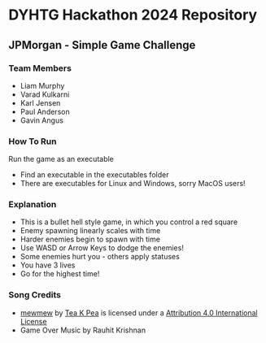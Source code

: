 # DYHTG Hackathon 2024 Repository
## JPMorgan - Simple Game Challenge

### Team Members

- Liam Murphy
- Varad Kulkarni
- Karl Jensen
- Paul Anderson
- Gavin Angus

### How To Run

Run the game as an executable
- Find an executable in the executables folder
- There are executables for Linux and Windows, sorry MacOS users!

### Explanation

- This is a bullet hell style game, in which you control a red square
- Enemy spawning linearly scales with time
- Harder enemies begin to spawn with time
- Use WASD or Arrow Keys to dodge the enemies!
- Some enemies hurt you - others apply statuses
- You have 3 lives
- Go for the highest time!

### Song Credits

- [mewmew](https://freemusicarchive.org/music/tea-k-pea/single/mewmew/) by [Tea K Pea](https://freemusicarchive.org/music/tea-k-pea/) is licensed under a [Attribution 4.0 International License](https://creativecommons.org/licenses/by/4.0/)
- Game Over Music by Rauhit Krishnan
